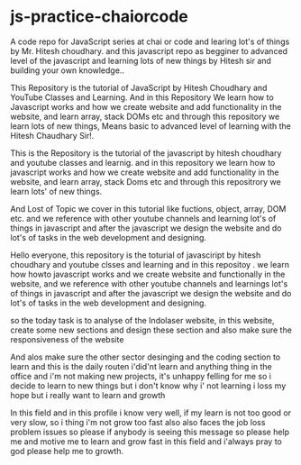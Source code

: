 # js-practice-chaiorcode
A code repo for JavaScript series at chai or code and learing lot's of things by Mr. Hitesh choudhary. and this javascript repo as begginer to advanced level of the javascript and learning lots of new things by Hitesh sir and building your own knowledge..


This Repository is the tutorial of JavaScript by Hitesh Choudhary and YouTube Classes and Learning.
And in this Repository We learn how to Javascript works and how we create website and add functionality in the website,
and learn array, stack DOMs etc and through this repository we learn lots of new things,
Means basic to advanced level of learning with the Hitesh Chaudhary Sir!.


This is the Repository is the tutorial of the javascript by hitesh choudhary and youtube classes and learnig.
and in this repository we learn how to javascript works and how we create website and add functionality in the website,
and learn array, stack Doms etc and through this 
repositrory we learn lots' of new things.


And Lost of Topic we cover in this tutorial like fuctions, object, array, DOM etc.
and we reference with other youtube channels and learning lot's of things in javascript 
and after the javascript we design the website and do lot's of tasks in the web development and designing.



Hello everyone, this repository is the toturial of javasciript by hitesh choudhary and youtube clsses and learning
and in this repositoy . we learn how howto javascript works and we create website and functionally in the website, 
and we reference with other youtube channels and learnings lot's of things in javascript 
and after the javascript we design the website and do lot's of tasks in the web development and designing.




so the today task is to analyse of the Indolaser website,
in this website, create some new sections and design these section 
and also make sure the responsiveness of the website



And alos make sure the other sector desinging and the coding section to learn and 
this is the daily routen i'did'nt learn and anything thing in the office and i'm 
not making new projects, it's unhappy felling for me so 
i decide to learn to new things but i don't know why i' not learning 
i loss my hope but i really want to learn and growth





In this field and in this profile i know very well, if my learn is not too good or very
slow, so i thing i'm not grow too fast also also faces the job loss problem issues 
so please if anybody is seeing this message so please help me and motive me to learn and grow 
fast in this field and i'always pray to god please help me to growth.